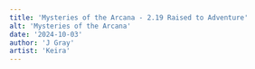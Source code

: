 ```yaml
---
title: 'Mysteries of the Arcana - 2.19 Raised to Adventure'
alt: 'Mysteries of the Arcana'
date: '2024-10-03'
author: 'J Gray'
artist: 'Keira'
---
```

